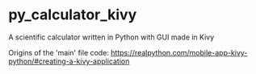 # py_calculator_kivy
A scientific calculator written in Python with GUI made in Kivy

Origins of the 'main' file code: https://realpython.com/mobile-app-kivy-python/#creating-a-kivy-application
